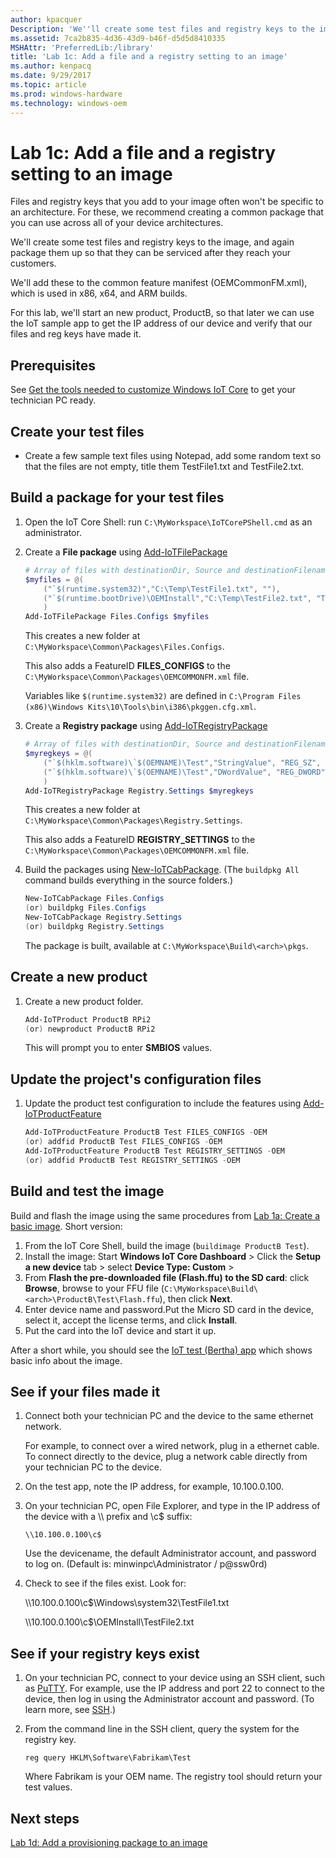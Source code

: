 ```yaml
---
author: kpacquer
Description: 'We''ll create some test files and registry keys to the image, again packaging them up so that they can be serviced after they reach your customers.'
ms.assetid: 7ca2b835-4d36-43d9-b46f-d5d5d8410335
MSHAttr: 'PreferredLib:/library'
title: 'Lab 1c: Add a file and a registry setting to an image'
ms.author: kenpacq
ms.date: 9/29/2017
ms.topic: article
ms.prod: windows-hardware
ms.technology: windows-oem
---
```


# Lab 1c: Add a file and a registry setting to an image

Files and registry keys that you add to your image often won't be specific to an architecture. For these, we recommend creating a common package that you can use across all of your device architectures.
 
We'll create some test files and registry keys to the image, and again package them up so that they can be serviced after they reach your customers.

We'll add these to the common feature manifest (OEMCommonFM.xml), which is used in x86, x64, and ARM builds.

For this lab, we'll start an new product, ProductB, so that later we can use the IoT sample app to get the IP address of our device and verify that our files and reg keys have made it. 

## <span id="Prerequisites"></span><span id="prerequisites"></span><span id="PREREQUISITES"></span>Prerequisites

See [Get the tools needed to customize Windows IoT Core](set-up-your-pc-to-customize-iot-core.md) to get your technician PC ready.

## <span id="Create_your_test_files"></span><span id="create_your_test_files"></span><span id="CREATE_YOUR_TEST_FILES"></span>Create your test files

-   Create a few sample text files using Notepad, add some random text so that the files are not empty, title them TestFile1.txt and TestFile2.txt.

## <span id="Build_a_package_for_your_test_files"></span><span id="build_a_package_for_your_test_files"></span><span id="BUILD_A_PACKAGE_FOR_YOUR_TEST_FILES"></span>Build a package for your test files

1.  Open the IoT Core Shell: run `C:\MyWorkspace\IoTCorePShell.cmd` as an administrator.

2.  Create a **File package** using [Add-IoTFilePackage](https://github.com/ms-iot/iot-adk-addonkit/blob/master/Tools/IoTCoreImaging/Docs/Add-IoTFilePackage.md)

    ``` powershell
    # Array of files with destinationDir, Source and destinationFilename
    $myfiles = @(
        ("`$(runtime.system32)","C:\Temp\TestFile1.txt", ""),        
        ("`$(runtime.bootDrive)\OEMInstall","C:\Temp\TestFile2.txt", "TestFile2.txt")
        )
    Add-IoTFilePackage Files.Configs $myfiles
    ```

    This creates a new folder at `C:\MyWorkspace\Common\Packages\Files.Configs`.

    This also adds a FeatureID **FILES_CONFIGS** to the `C:\MyWorkspace\Common\Packages\OEMCOMMONFM.xml` file.

    Variables like `$(runtime.system32)` are defined in `C:\Program Files (x86)\Windows Kits\10\Tools\bin\i386\pkggen.cfg.xml`.

3. Create a **Registry package** using [Add-IoTRegistryPackage](https://github.com/ms-iot/iot-adk-addonkit/blob/master/Tools/IoTCoreImaging/Docs/Add-IoTRegistryPackage.md)
    ``` powershell
    # Array of files with destinationDir, Source and destinationFilename
    $myregkeys = @(
        ("`$(hklm.software)\`$(OEMNAME)\Test","StringValue", "REG_SZ", "Test string"),
        ("`$(hklm.software)\`$(OEMNAME)\Test","DWordValue", "REG_DWORD", "0x12AB34CD")
        )
    Add-IoTRegistryPackage Registry.Settings $myregkeys
    ```

    This creates a new folder at `C:\MyWorkspace\Common\Packages\Registry.Settings`.

    This also adds a FeatureID **REGISTRY_SETTINGS** to the `C:\MyWorkspace\Common\Packages\OEMCOMMONFM.xml` file.

4.  Build the packages using [New-IoTCabPackage](https://github.com/ms-iot/iot-adk-addonkit/blob/master/Tools/IoTCoreImaging/Docs/New-IoTCabPackage.md). (The `buildpkg All` command builds everything in the source folders.)

    ``` powershell
    New-IoTCabPackage Files.Configs
    (or) buildpkg Files.Configs
    New-IoTCabPackage Registry.Settings
    (or) buildpkg Registry.Settings
    ```

    The package is built, available at  `C:\MyWorkspace\Build\<arch>\pkgs`.

## <span id="Create_a_new_product"></span><span id="create_a_basic_image"></span><span id="CREATE_A_BASIC_IMAGE"></span>Create a new product

1.  Create a new product folder. 

    ``` powershell
    Add-IoTProduct ProductB RPi2
    (or) newproduct ProductB RPi2
    ```
    This will prompt you to enter **SMBIOS** values.

## <span id="Update_the_project_s_configuration_files"></span><span id="update_the_project_s_configuration_files"></span><span id="UPDATE_THE_PROJECT_S_CONFIGURATION_FILES"></span>Update the project's configuration files

1.  Update the product test configuration to include the features using [Add-IoTProductFeature](https://github.com/ms-iot/iot-adk-addonkit/blob/master/Tools/IoTCoreImaging/Docs/Add-IoTProductFeature.md)

    ``` powershell
    Add-IoTProductFeature ProductB Test FILES_CONFIGS -OEM
    (or) addfid ProductB Test FILES_CONFIGS -OEM
    Add-IoTProductFeature ProductB Test REGISTRY_SETTINGS -OEM
    (or) addfid ProductB Test REGISTRY_SETTINGS -OEM
    ```

## <span id="Build_and_test_the_image"></span><span id="build_and_test_the_image"></span><span id="BUILD_AND_TEST_THE_IMAGE"></span>Build and test the image

Build and flash the image using the same procedures from [Lab 1a: Create a basic image](create-a-basic-image.md). Short version:

1.  From the IoT Core Shell, build the image (`buildimage ProductB Test`).
2.  Install the image: Start **Windows IoT Core Dashboard** > Click the **Setup a new device** tab >  select **Device Type: Custom** >
3.  From **Flash the pre-downloaded file (Flash.ffu) to the SD card**: click **Browse**, browse to your FFU file (`C:\MyWorkspace\Build\<arch>\ProductB\Test\Flash.ffu`), then click **Next**.
4.  Enter device name and password.Put the Micro SD card in the device, select it, accept the license terms, and click **Install**. 
5.  Put the card into the IoT device and start it up.

After a short while, you should see the [IoT test (Bertha) app](https://developer.microsoft.com/windows/iot/samples/iotdefaultapp) which shows basic info about the image.

## <span id="See_your_files"></span>See if your files made it

1.  Connect both your technician PC and the device to the same ethernet network. 

    For example, to connect over a wired network, plug in a ethernet cable. To connect directly to the device, plug a network cable directly from your technician PC to the device.   

2.  On the test app, note the IP address, for example, 10.100.0.100. 

3.  On your technician PC, open File Explorer, and type in the IP address of the device with a \\\\ prefix and \\c$ suffix:

    ```
    \\10.100.0.100\c$
    ```

	Use the devicename, the default Administrator account, and password to log on. (Default is: minwinpc\\Administrator / p@ssw0rd)

4.  Check to see if the files exist. Look for:

    \\\\10.100.0.100\c$\\Windows\\system32\\TestFile1.txt

    \\\\10.100.0.100\c$\\OEMInstall\\TestFile2.txt

## <span id="See_your_regkeys"></span>See if your registry keys exist

1.  On your technician PC, connect to your device using an SSH client, such as [PuTTY](http://the.earth.li/~sgtatham/putty/latest/x86/putty.exe). For example, use the IP address and port 22 to connect to the device, then log in using the Administrator account and password. (To learn more, see [SSH](https://docs.microsoft.com/windows/iot-core/connect-your-device/SSH).)

2.  From the command line in the SSH client, query the system for the registry key.

    ```
    reg query HKLM\Software\Fabrikam\Test
    ```

    Where Fabrikam is your OEM name. The registry tool should return your test values.

## <span id="Next_steps"></span><span id="next_steps"></span><span id="NEXT_STEPS"></span>Next steps

[Lab 1d: Add a provisioning package to an image](add-a-provisioning-package-to-an-image.md)
